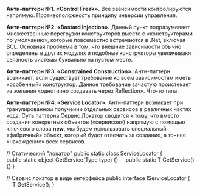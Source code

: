 **Анти-паттерн №1. «Control Freak».**
Все зависимости контролируются напрямую. Противоположность принципу инверсии управления.

**Анти-паттерн №2. «Bastard Injection».**
Данный пункт подразумевает множественные перегрузки конструкторов вместе с «конструкторами по умолчанию», которые повсеместно встречаются в .Net, включая BCL. Основная проблема в том, что внешние зависимости обычно определены в других модулях и подобные конструкторы увеличивают связность системы буквально на пустом месте.

**Анти-паттерн №3. «Constrained Construction».**
Анти-паттерн возникает, если существует требование ко всем зависимостям иметь «особенный» конструктор. Данное требование зачастую проистекает из желания «однотипно создавать через Reflection». Что-то типа:

**Анти-паттерн №4. «Service Locator».**
Анти-паттерн возникает при гранулированном получении отдельных сервисов в различных частях кода.
Суть паттерна Сервис Локатор сводится к тому, что вместо создания конкретных объектов («сервисов») напрямую с помощью ключевого слова **new**, мы будем использовать специальный «фабричный» объект, который будет отвечать за создание, а точнее «нахождение» всех сервисов.

// Статический "локатор"
public static class ServiceLocator
{    
	public static object GetService(Type type) {}     
	public static T GetService<T>() {}
}
 
// Сервис локатор в виде интерфейса
public interface IServiceLocator
{   
    T GetService<T>();
}